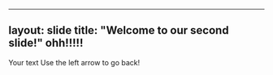 
---
layout: slide
title: "Welcome to our second slide!"
ohh!!!!!
---
Your text
Use the left arrow to go back!

